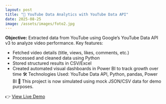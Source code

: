 ```yaml
---
layout: post
title: "📁 YouTube Data Analytics with YouTube Data API"
date: 2025-08-25
image: /assets/images/foto2.jpg
---
```


**Objective:** Extracted data from YouTube using Google’s YouTube Data API v3 to analyze video performance.
Key features:
-	Fetched video details (title, views, likes, comments, etc.)
-	Processed and cleaned data using Python
-	Stored structured results in CSV/Excel
-	Created automated visual dashboards in Power BI to track growth over time
🛠 Technologies Used: YouTube Data API, Python, pandas, Power BI
🔁 This project is now simulated using mock JSON/CSV data for demo purposes.

👉 [View Live Demo](https://youtube-api-demo.streamlit.app/)
